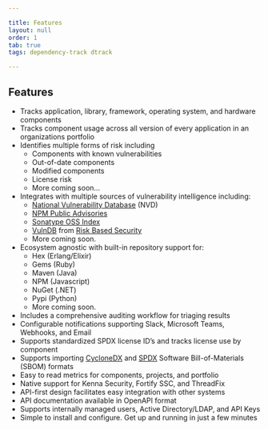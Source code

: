 ```yaml
---

title: Features
layout: null
order: 1
tab: true
tags: dependency-track dtrack

---
```


## Features

* Tracks application, library, framework, operating system, and hardware components
* Tracks component usage across all version of every application in an organizations portfolio
* Identifies multiple forms of risk including
  * Components with known vulnerabilities
  * Out-of-date components
  * Modified components
  * License risk
  * More coming soon...
* Integrates with multiple sources of vulnerability intelligence including:
  * [National Vulnerability Database] (NVD)
  * [NPM Public Advisories]
  * [Sonatype OSS Index]
  * [VulnDB] from [Risk Based Security]
  * More coming soon.
* Ecosystem agnostic with built-in repository support for:
  * Hex (Erlang/Elixir)
  * Gems (Ruby)
  * Maven (Java)
  * NPM (Javascript)
  * NuGet (.NET)
  * Pypi (Python)
  * More coming soon.  
* Includes a comprehensive auditing workflow for triaging results
* Configurable notifications supporting Slack, Microsoft Teams, Webhooks, and Email
* Supports standardized SPDX license ID’s and tracks license use by component
* Supports importing [CycloneDX] and [SPDX] Software Bill-of-Materials (SBOM) formats
* Easy to read metrics for components, projects, and portfolio
* Native support for Kenna Security, Fortify SSC, and ThreadFix
* API-first design facilitates easy integration with other systems
* API documentation available in OpenAPI format
* Supports internally managed users, Active Directory/LDAP, and API Keys
* Simple to install and configure. Get up and running in just a few minutes

[National Vulnerability Database]: https://nvd.nist.gov
[NPM Public Advisories]: https://www.npmjs.com/advisories
[Sonatype OSS Index]: https://ossindex.sonatype.org
[VulnDB]: https://vulndb.cyberriskanalytics.com
[Risk Based Security]: https://www.riskbasedsecurity.com
[Supply Chain Component Analysis]: https://www.owasp.org/index.php/Component_Analysis
[Software Bill-of-Materials]: https://www.owasp.org/index.php/Component_Analysis#Software_Bill-of-Materials_.28SBOM.29
[CycloneDX]: https://cyclonedx.org
[SPDX]: https://spdx.org/
